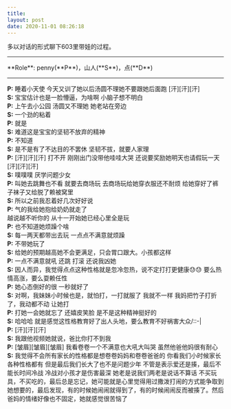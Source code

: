 ```yaml
---
title: 
layout: post
date: 2020-11-01 08:26:18
---
```


多以对话的形式聊下603里带娃的过程。
<hr/>
**Role**: penny(**P**)，山人(**S**)，点(**D**)    
<hr/>


**P:**
睡着小天使
今天又训了她以后汤圆不理她不要跟她后面跑
[汗][汗][汗]  
**S:**
宝宝估计也是一脸懵逼，为啥啊
小脑子想不明白  
**P:**
上午去小公园
汤圆又不理她
她老站在旁边  
**S:**
一个劲的粘着  
**P:**
就是  
**S:**
难道这是宝宝的坚韧不放弃的精神  
**P:**
不知道  
**S:**
是不是有了不达目的不罢休
坚韧不拔，就要人家理  
**P:**
[汗][汗][汗]
打不开
刚刚出门没带他哇哇大哭
还说要奖励她明天也请假玩一天
[汗][汗][汗]  
**S:**
噗噗噗
厌学问题少女  
**P:**
叫她去跳舞也不看 就要去商场玩
去商场玩给她穿衣服还不耐烦
给她穿好了裤子袜子又给脱了赖被窝里  
**S:**
所以之前我忍着好几次好好说  
**P:**
气的我给她抱给奶奶就走了  
越说越不听你的
从十一开始她已经心里全是玩  
**P:**
也不知道她烦躁个啥  
**S:**
每一两天都带出去玩
一点点不满意就烦躁  
**P:**
不带她玩了  
**S:**
给她的预期越高她不会更满足，只会胃口跟大。小孩都这样  
**P:**
一点不满意就吼
还跳
打滚
还说我凶她  
**S:**
因人而异，我觉得点点这种性格就是忽冷忽热，说不定打打更健康😓😓
要么热情高涨，要么耍赖任性  
**P:**
她心态倒好的很
一秒就好了  
**S:**
对啊，我妹妹小时候也是，就怕打，一打就服了
我就不一样
我妈把竹子打折了，我动都不动
让她打  
**P:**
打她一会她就忘了
还嬉皮笑脸
是不是这种精神挺好的  
**S:**
哈哈哈
就是感觉这性格教育好了出人头地，要么教育不好祸害大众/::-|  
**P:**
[汗][汗][汗]  
**S:**
我跟他视频她就说，爸比你打不到我  
**P:**
[皱眉][皱眉][皱眉]
我看卷卷一个不满意也大吼大叫哭
虽然他爸他妈很有耐心  
**S:**
我觉得不会所有家长的性格都是想卷卷妈妈和卷卷爸爸的
你看我们小时候家长各种性格都有
但是最后我们长大了也不是问题少年
不管是表示爱还是揍，最后不能长时间冷战
冷战对小孩才是伤害最深
她老是说我们两老是说话不算话
不买玩具，不买吃的，最后总是忘记，她可能就是心里觉得用过撒泼打闹的方式能争取到她想要的，最后发现，有的时候她闹闹就得到了，有的时候闹闹反而被揍了。然后爸妈的情绪好像也不固定，她就感觉很苦恼了

